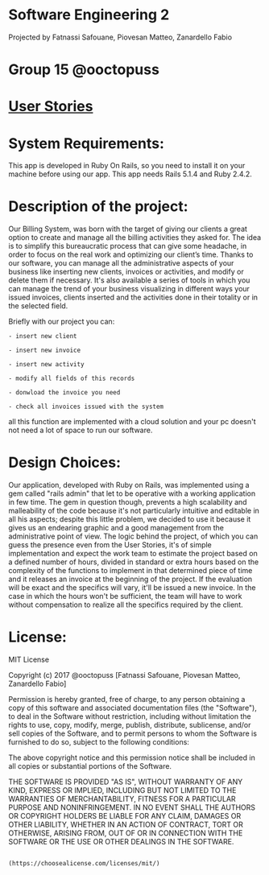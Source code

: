 # Software Engineering 2
Projected by Fatnassi Safouane, Piovesan Matteo, Zanardello Fabio

# Group 15 @ooctopuss
# [User Stories](https://github.com/ooctopuss/Ing-Software-2/blob/master/User%20Stories.pdf)
                     
# System Requirements:

This app is developed in Ruby On Rails, so you need to install it on your machine before using our app. This app needs Rails 5.1.4 and Ruby 2.4.2.

# Description of the project:

Our Billing System, was born with the target of giving our clients a great option to create and manage all the billing activities they asked for. The idea is to simplify this bureaucratic process that can give some headache, in order to focus on the real work and optimizing our client’s time. Thanks to our software, you can manage all the administrative aspects of your business like inserting new clients, invoices or activities, and modify or delete them if necessary. It's also available a series of tools in which you can manage the trend of your business visualizing in different ways your issued invoices, clients inserted and the activities done in their totality or in the selected field.

Briefly with our project you can:

    - insert new client
    
    - insert new invoice
    
    - insert new activity
    
    - modify all fields of this records
    
    - donwload the invoice you need
    
    - check all invoices issued with the system
    
all this function are implemented with a cloud solution and your pc doesn't not need a lot of space to run our software.

# Design Choices:

Our application, developed with Ruby on Rails, was implemented using a gem called "rails admin" that let to be operative with a working application in few time. The gem in question though, prevents a high scalability and malleability of the code because it's not particularly intuitive and editable in all his aspects; despite this little problem, we decided to use it because it gives us an endearing graphic and a good management from the administrative point of view. The logic behind the project, of which you can guess the presence even from the User Stories, it's of simple implementation and expect the work team to estimate the project based on a defined number of hours, divided in standard or extra hours based on the complexity of the functions to implement in that determined piece of time and it releases an invoice at the beginning of the project. If the evaluation will be exact and the specifics will vary, it'll be issued a new invoice. In the case in which the hours won't be sufficient, the team will have to work without compensation to realize all the specifics required by the client.

# License:

MIT License

Copyright (c)  2017 @ooctopuss [Fatnassi Safouane, Piovesan Matteo, Zanardello Fabio]

Permission is hereby granted, free of charge, to any person obtaining a copy of this software and associated documentation files (the "Software"), to deal in the Software without restriction, including without limitation the rights to use, copy, modify, merge, publish, distribute, sublicense, and/or sell copies of the Software, and to permit persons to whom the Software is furnished to do so, subject to the following conditions: 

The above copyright notice and this permission notice shall be included in all
copies or substantial portions of the Software.

THE SOFTWARE IS PROVIDED "AS IS", WITHOUT WARRANTY OF ANY KIND, EXPRESS OR IMPLIED, INCLUDING BUT NOT LIMITED TO THE WARRANTIES OF MERCHANTABILITY, FITNESS FOR A PARTICULAR PURPOSE AND NONINFRINGEMENT. IN NO EVENT SHALL THE AUTHORS OR COPYRIGHT HOLDERS BE LIABLE FOR ANY CLAIM, DAMAGES OR OTHER LIABILITY, WHETHER IN AN ACTION OF CONTRACT, TORT OR OTHERWISE, ARISING FROM, OUT OF OR IN CONNECTION WITH THE SOFTWARE OR THE USE OR OTHER DEALINGS IN THE SOFTWARE.

                                            (https://choosealicense.com/licenses/mit/)


